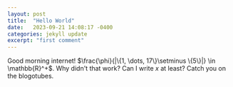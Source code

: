 ```yaml
---
layout: post
title:  "Hello World"
date:   2023-09-21 14:08:17 -0400
categories: jekyll update
excerpt: "first comment"
---
```

Good morning internet! $\frac{\phi}{|\{1, \dots, 17\}\setminus \{5\}|} \in \mathbb{R}^+$. Why didn't that work? Can I write $x$ at least? Catch you on the blogotubes.